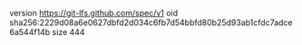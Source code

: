 version https://git-lfs.github.com/spec/v1
oid sha256:2229d08a6e0627dbfd2d034c6fb7d54bbfd80b25d93ab1cfdc7adce6a544f14b
size 444
